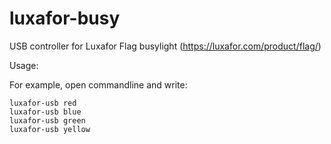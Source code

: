# luxafor-busy
USB controller for Luxafor Flag busylight (https://luxafor.com/product/flag/)

Usage: <EXE> <COLOR>
  
For example, open commandline and write:

```
luxafor-usb red
luxafor-usb blue
luxafor-usb green
luxafor-usb yellow
```
